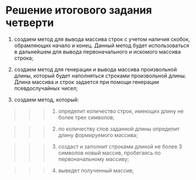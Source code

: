 # Решение итогового задания четверти

1. создаем метод для вывода массива строк с учетом наличия скобок, обрамляющих начало  и конец. Данный метод будет использоваться в дальнейшем для вывода первоначального и искомого массива строка;

2. создаем метод для генерации и вывода массива произвольной длины, который будет наполняться строками произвольной длины. Длина массива и строк задается при помощи генерации псевдослучайных чисел;

3. создаем метод, который: 

>>>1) определит количество строк, имеющих длину не более трех символов;

>>>2) по количеству слов заданной длины определит длину формируемого массива;

>>>3) создаст и заполнит строками длиной не более 3 символов новый массив, пробегаясь по первоначальному массиву;

>>>4) выведет полученный массив;